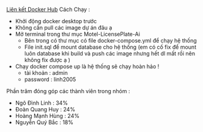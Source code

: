 [Liên kết Docker Hub](https://hub.docker.com/u/yonkonika)
Cách Chạy :
   + Khởi động docker desktop trước
   + Không cần pull các image dự án đâu ạ
   + Mở terminal trong thư mục Motel-LicensePlate-Ai
        - Bên trong có thư mục có file docker-compose.yml để chạy hệ thống
        - File init.sql để mount database cho hệ thống (em có cố fix để mount luôn database khi build và push các image nhưng hết dl mất rồi nên không fix được ạ )
   + Chạy docker compose up là hệ thống sẽ chạy hoàn hảo !
     + tài khoản : admin
     + password : linh2005

Phần trăm đóng góp các thành viên trong nhóm :
   + Ngô Đình Linh : 34%
   + Đoàn Quang Huy : 24%
   + Hoàng Mạnh Hùng : 24%
   + Nguyễn Quý Bắc : 18%
